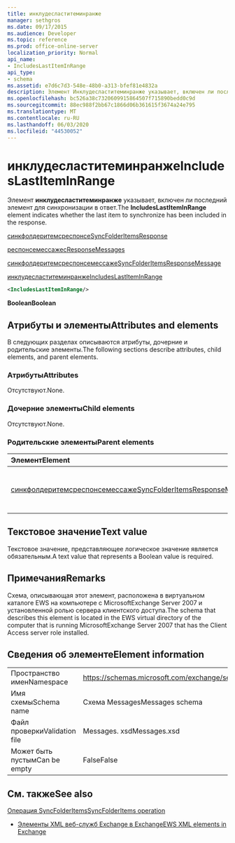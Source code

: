```yaml
---
title: инклудесластитеминранже
manager: sethgros
ms.date: 09/17/2015
ms.audience: Developer
ms.topic: reference
ms.prod: office-online-server
localization_priority: Normal
api_name:
- IncludesLastItemInRange
api_type:
- schema
ms.assetid: e7d6c7d3-548e-48b0-a313-bfef81e4832a
description: Элемент Инклудесластитеминранже указывает, включен ли последний элемент для синхронизации в ответ.
ms.openlocfilehash: bc526a38c7320609915864507f715890bedd0c9d
ms.sourcegitcommit: 88ec988f2bb67c1866d06b361615f3674a24e795
ms.translationtype: MT
ms.contentlocale: ru-RU
ms.lasthandoff: 06/03/2020
ms.locfileid: "44530052"
---
```

# <a name="includeslastiteminrange"></a><span data-ttu-id="8c2db-103">инклудесластитеминранже</span><span class="sxs-lookup"><span data-stu-id="8c2db-103">IncludesLastItemInRange</span></span>

<span data-ttu-id="8c2db-104">Элемент **инклудесластитеминранже** указывает, включен ли последний элемент для синхронизации в ответ.</span><span class="sxs-lookup"><span data-stu-id="8c2db-104">The **IncludesLastItemInRange** element indicates whether the last item to synchronize has been included in the response.</span></span> 
  
[<span data-ttu-id="8c2db-105">синкфолдеритемсреспонсе</span><span class="sxs-lookup"><span data-stu-id="8c2db-105">SyncFolderItemsResponse</span></span>](syncfolderitemsresponse.md)
  
[<span data-ttu-id="8c2db-106">респонсемессажес</span><span class="sxs-lookup"><span data-stu-id="8c2db-106">ResponseMessages</span></span>](responsemessages.md)
  
[<span data-ttu-id="8c2db-107">синкфолдеритемсреспонсемессаже</span><span class="sxs-lookup"><span data-stu-id="8c2db-107">SyncFolderItemsResponseMessage</span></span>](syncfolderitemsresponsemessage.md)
  
[<span data-ttu-id="8c2db-108">инклудесластитеминранже</span><span class="sxs-lookup"><span data-stu-id="8c2db-108">IncludesLastItemInRange</span></span>](includeslastiteminrange.md)
  
```xml
<IncludesLastItemInRange/>
```

 <span data-ttu-id="8c2db-109">**Boolean**</span><span class="sxs-lookup"><span data-stu-id="8c2db-109">**Boolean**</span></span>
## <a name="attributes-and-elements"></a><span data-ttu-id="8c2db-110">Атрибуты и элементы</span><span class="sxs-lookup"><span data-stu-id="8c2db-110">Attributes and elements</span></span>

<span data-ttu-id="8c2db-111">В следующих разделах описываются атрибуты, дочерние и родительские элементы.</span><span class="sxs-lookup"><span data-stu-id="8c2db-111">The following sections describe attributes, child elements, and parent elements.</span></span>
  
### <a name="attributes"></a><span data-ttu-id="8c2db-112">Атрибуты</span><span class="sxs-lookup"><span data-stu-id="8c2db-112">Attributes</span></span>

<span data-ttu-id="8c2db-113">Отсутствуют.</span><span class="sxs-lookup"><span data-stu-id="8c2db-113">None.</span></span>
  
### <a name="child-elements"></a><span data-ttu-id="8c2db-114">Дочерние элементы</span><span class="sxs-lookup"><span data-stu-id="8c2db-114">Child elements</span></span>

<span data-ttu-id="8c2db-115">Отсутствуют.</span><span class="sxs-lookup"><span data-stu-id="8c2db-115">None.</span></span>
  
### <a name="parent-elements"></a><span data-ttu-id="8c2db-116">Родительские элементы</span><span class="sxs-lookup"><span data-stu-id="8c2db-116">Parent elements</span></span>

|<span data-ttu-id="8c2db-117">**Элемент**</span><span class="sxs-lookup"><span data-stu-id="8c2db-117">**Element**</span></span>|<span data-ttu-id="8c2db-118">**Описание**</span><span class="sxs-lookup"><span data-stu-id="8c2db-118">**Description**</span></span>|
|:-----|:-----|
|[<span data-ttu-id="8c2db-119">синкфолдеритемсреспонсемессаже</span><span class="sxs-lookup"><span data-stu-id="8c2db-119">SyncFolderItemsResponseMessage</span></span>](syncfolderitemsresponsemessage.md) <br/> |<span data-ttu-id="8c2db-120">Содержит состояние и результат запроса SyncFolderItems.</span><span class="sxs-lookup"><span data-stu-id="8c2db-120">Contains the status and result of a SyncFolderItems request.</span></span>  <br/> |
   
## <a name="text-value"></a><span data-ttu-id="8c2db-121">Текстовое значение</span><span class="sxs-lookup"><span data-stu-id="8c2db-121">Text value</span></span>

<span data-ttu-id="8c2db-122">Текстовое значение, представляющее логическое значение является обязательным.</span><span class="sxs-lookup"><span data-stu-id="8c2db-122">A text value that represents a Boolean value is required.</span></span>
  
## <a name="remarks"></a><span data-ttu-id="8c2db-123">Примечания</span><span class="sxs-lookup"><span data-stu-id="8c2db-123">Remarks</span></span>

<span data-ttu-id="8c2db-124">Схема, описывающая этот элемент, расположена в виртуальном каталоге EWS на компьютере с MicrosoftExchange Server 2007 и установленной ролью сервера клиентского доступа.</span><span class="sxs-lookup"><span data-stu-id="8c2db-124">The schema that describes this element is located in the EWS virtual directory of the computer that is running MicrosoftExchange Server 2007 that has the Client Access server role installed.</span></span>
  
## <a name="element-information"></a><span data-ttu-id="8c2db-125">Сведения об элементе</span><span class="sxs-lookup"><span data-stu-id="8c2db-125">Element information</span></span>

|||
|:-----|:-----|
|<span data-ttu-id="8c2db-126">Пространство имен</span><span class="sxs-lookup"><span data-stu-id="8c2db-126">Namespace</span></span>  <br/> |https://schemas.microsoft.com/exchange/services/2006/messages  <br/> |
|<span data-ttu-id="8c2db-127">Имя схемы</span><span class="sxs-lookup"><span data-stu-id="8c2db-127">Schema name</span></span>  <br/> |<span data-ttu-id="8c2db-128">Схема Messages</span><span class="sxs-lookup"><span data-stu-id="8c2db-128">Messages schema</span></span>  <br/> |
|<span data-ttu-id="8c2db-129">Файл проверки</span><span class="sxs-lookup"><span data-stu-id="8c2db-129">Validation file</span></span>  <br/> |<span data-ttu-id="8c2db-130">Messages. xsd</span><span class="sxs-lookup"><span data-stu-id="8c2db-130">Messages.xsd</span></span>  <br/> |
|<span data-ttu-id="8c2db-131">Может быть пустым</span><span class="sxs-lookup"><span data-stu-id="8c2db-131">Can be empty</span></span>  <br/> |<span data-ttu-id="8c2db-132">False</span><span class="sxs-lookup"><span data-stu-id="8c2db-132">False</span></span>  <br/> |
   
## <a name="see-also"></a><span data-ttu-id="8c2db-133">См. также</span><span class="sxs-lookup"><span data-stu-id="8c2db-133">See also</span></span>



[<span data-ttu-id="8c2db-134">Операция SyncFolderItems</span><span class="sxs-lookup"><span data-stu-id="8c2db-134">SyncFolderItems operation</span></span>](syncfolderitems-operation.md)


- [<span data-ttu-id="8c2db-135">Элементы XML веб-служб Exchange в Exchange</span><span class="sxs-lookup"><span data-stu-id="8c2db-135">EWS XML elements in Exchange</span></span>](ews-xml-elements-in-exchange.md)


